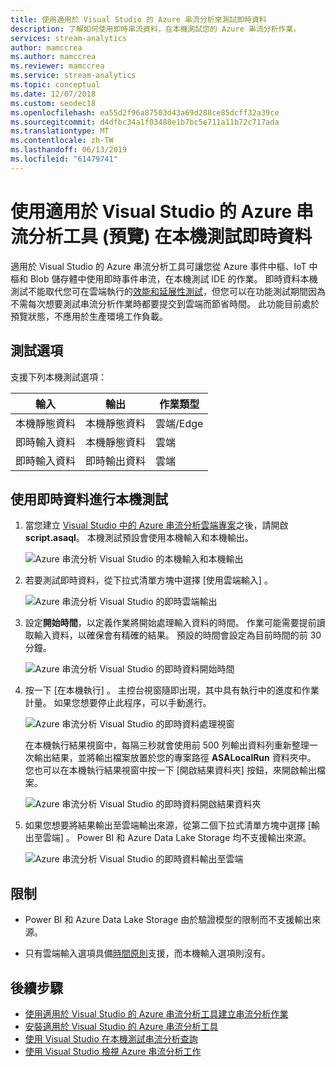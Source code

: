 ```yaml
---
title: 使用適用於 Visual Studio 的 Azure 串流分析來測試即時資料
description: 了解如何使用即時串流資料，在本機測試您的 Azure 串流分析作業。
services: stream-analytics
author: mamccrea
ms.author: mamccrea
ms.reviewer: mamccrea
ms.service: stream-analytics
ms.topic: conceptual
ms.date: 12/07/2018
ms.custom: seodec18
ms.openlocfilehash: ea55d2f96a87503d43a69d288ce85dcff32a39ce
ms.sourcegitcommit: d4dfbc34a1f03488e1b7bc5e711a11b72c717ada
ms.translationtype: MT
ms.contentlocale: zh-TW
ms.lasthandoff: 06/13/2019
ms.locfileid: "61479741"
---
```

# <a name="test-live-data-locally-using-azure-stream-analytics-tools-for-visual-studio-preview"></a>使用適用於 Visual Studio 的 Azure 串流分析工具 (預覽) 在本機測試即時資料

適用於 Visual Studio 的 Azure 串流分析工具可讓您從 Azure 事件中樞、IoT 中樞和 Blob 儲存體中使用即時事件串流，在本機測試 IDE 的作業。 即時資料本機測試不能取代您可在雲端執行的[效能和延展性測試](stream-analytics-streaming-unit-consumption.md)，但您可以在功能測試期間因為不需每次想要測試串流分析作業時都要提交到雲端而節省時間。 此功能目前處於預覽狀態，不應用於生產環境工作負載。

## <a name="testing-options"></a>測試選項

支援下列本機測試選項：

|**輸入**  |**輸出**  |**作業類型**  |
|---------|---------|---------|
|本機靜態資料   |  本機靜態資料   |   雲端/Edge |
|即時輸入資料   |  本機靜態資料   |   雲端 |
|即時輸入資料   |  即時輸出資料   |   雲端 |

## <a name="local-testing-with-live-data"></a>使用即時資料進行本機測試

1. 當您建立 [Visual Studio 中的 Azure 串流分析雲端專案](stream-analytics-quick-create-vs.md)之後，請開啟 **script.asaql**。 本機測試預設會使用本機輸入和本機輸出。

   ![Azure 串流分析 Visual Studio 的本機輸入和本機輸出](./media/stream-analytics-live-data-local-testing/stream-analytics-local-testing-local-input-output.png)

2. 若要測試即時資料，從下拉式清單方塊中選擇 [使用雲端輸入]  。

   ![Azure 串流分析 Visual Studio 的即時雲端輸出](./media/stream-analytics-live-data-local-testing/stream-analytics-local-testing-cloud-input.png)


3. 設定**開始時間**，以定義作業將開始處理輸入資料的時間。 作業可能需要提前讀取輸入資料，以確保會有精確的結果。 預設的時間會設定為目前時間的前 30 分鐘。

   ![Azure 串流分析 Visual Studio 的即時資料開始時間](./media/stream-analytics-live-data-local-testing/stream-analytics-local-testing-cloud-input-start-time.png)

4. 按一下 [在本機執行]  。 主控台視窗隨即出現，其中具有執行中的進度和作業計量。 如果您想要停止此程序，可以手動進行。 

   ![Azure 串流分析 Visual Studio 的即時資料處理視窗](./media/stream-analytics-live-data-local-testing/stream-analytics-local-testing-cloud-input-process-window.png)

   在本機執行結果視窗中，每隔三秒就會使用前 500 列輸出資料列重新整理一次輸出結果，並將輸出檔案放置於您的專案路徑 **ASALocalRun** 資料夾中。 您也可以在本機執行結果視窗中按一下 [開啟結果資料夾]  按鈕，來開啟輸出檔案。

   ![Azure 串流分析 Visual Studio 的即時資料開啟結果資料夾](./media/stream-analytics-live-data-local-testing/stream-analytics-local-testing-cloud-input-open-results-folder.png)

5. 如果您想要將結果輸出至雲端輸出來源，從第二個下拉式清單方塊中選擇 [輸出至雲端]  。 Power BI 和 Azure Data Lake Storage 均不支援輸出來源。

   ![Azure 串流分析 Visual Studio 的即時資料輸出至雲端](./media/stream-analytics-live-data-local-testing/stream-analytics-local-testing-cloud-output.png)
 
## <a name="limitations"></a>限制

* Power BI 和 Azure Data Lake Storage 由於驗證模型的限制而不支援輸出來源。

* 只有雲端輸入選項具備[時間原則](stream-analytics-out-of-order-and-late-events.md)支援，而本機輸入選項則沒有。

## <a name="next-steps"></a>後續步驟

* [使用適用於 Visual Studio 的 Azure 串流分析工具建立串流分析作業](stream-analytics-quick-create-vs.md)
* [安裝適用於 Visual Studio 的 Azure 串流分析工具](stream-analytics-tools-for-visual-studio-install.md)
* [使用 Visual Studio 在本機測試串流分析查詢](stream-analytics-vs-tools-local-run.md)
* [使用 Visual Studio 檢視 Azure 串流分析工作](stream-analytics-vs-tools.md)